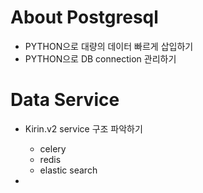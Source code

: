 # About Postgresql
- PYTHON으로 대량의 데이터 빠르게 삽입하기
- PYTHON으로 DB connection 관리하기


# Data Service 
- Kirin.v2 service 구조 파악하기
    - celery
    - redis
    - elastic search

- 
